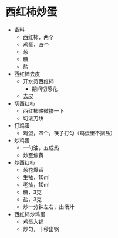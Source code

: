 # 西红柿炒蛋

* 备料
    * 西红柿，两个
    * 鸡蛋，四个
    * 葱
    * 糖
    * 盐
* 西红柿去皮
    * 开水烫西红柿
        * 期间切葱花
    * 去皮
* 切西红柿
    * 西红柿略微挤一下
    * 切滚刀块
* 打鸡蛋
    * 鸡蛋，四个，筷子打匀（鸡蛋里不搁盐）
* 炒鸡蛋
    * 一勺油，五成热
    * 炒至焦黄
* 炒西红柿
    * 葱花爆香
    * 生抽，10ml
    * 老抽，10ml
    * 糖，3克
    * 盐，3克
    * 炒一分钟左右，出汤汁
* 西红柿炒鸡蛋
    * 鸡蛋入锅
    * 炒匀，十秒出锅